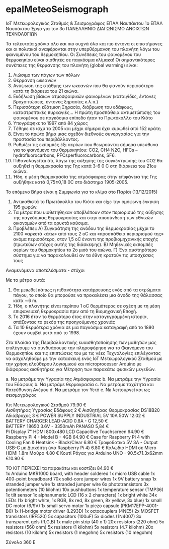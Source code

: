 # epalMeteoSeismograph
IoT  Μετεωρολογικός Σταθμός & Σεισμογράφος ΕΠΑΛ Ναυπάκτου
1ο ΕΠΑΛ Ναυπάκτου
Έργο για τον 3ο ΠΑΝΕΛΛΗΝΙΟ ΔΙΑΓΩΝΙΣΜΟ ΑΝΟΙΧΤΩΝ ΤΕΧΝΟΛΟΓΙΩΝ

Τα  τελευταία  χρόνια όλο και πιο συχνά όλο και πιο έντονα οι επιστήμονες  και  οι πολιτικοί αναφέρονται στην υπερθέρμανση του πλανήτη λόγω του φαινομένου του θερμοκηπίου. 
 Οι Συνέπειες του φαινομένου του θερμοκηπίου  είναι  αισθητές  σε παγκόσμια κλίμακα!
Οι σημαντικότερες συνέπειες της θέρμανσης του πλανήτη (global warming) είναι: 
1)	Λιώσιμο των πάγων των πόλων
2)	 Θέρμανση ωκεανών 
3)	Ανύψωση της στάθμης των ωκεανών που  θα   φανούν περισσότερο κατά τη διάρκεια του 21 αιώνα. 
4)	Εκδήλωση βίαιων ατμοσφαιρικών φαινομένων (καταιγίδες, έντονες βροχοπτώσεις, έντονες ξηρασίες κ.λ.π.)
5)	Περισσότερη εξάτμιση Ξηρασία, διάβρωση του εδάφους, καταστρεπτικές πυρκαγιές…
 Η πρώτη προσπάθεια αντιμετώπισης του φαινομένου σε παγκόσμιο επίπεδο ήταν το Πρωτόκολλο του Κιότο
1)	Yπογράφηκε το 1997 από 84 χώρες
2)	Tέθηκε σε ισχύ το 2005 και μέχρι σήμερα έχει κυρωθεί από 152 κράτη
3)	 Είναι το πρώτο βήμα μιας σχεδόν διεθνούς συνεργασίας για την προστασία του περιβάλλοντος. 
4)	Ρυθμίζει τις εκπομπές έξι αερίων που θεωρούνται σήμερα υπεύθυνα για το φαινόμενο του θερμοκηπίου: CO2, CH4 N2O, HFCs –hydrofluorocarbons, PFCsperfluorocarbons, SF6. 
5)	 Πιθανολογείται ότι, λόγω της αύξησης της συγκέντρωσης του CO2  θα αυξηθεί η θερμοκρασία της Γης κατά 3-6 0 C στη διάρκεια του 21ου αιώνα. 
6)	 Ήδη, η μέση θερμοκρασία της ατμόσφαιρας στην επιφάνεια της Γης αυξήθηκε κατά 0,75±0,18 0C στο διάστημα 1905-2005.

Το επόμενο Βήμα είναι  η Συμφωνία για το κλίμα στο Παρίσι (13/12/2015)
1)	Αντικαθιστά το Πρωτόκολλο του Κιότο και  είχε την ομόφωνη έγκριση 195 χωρών. 
2)	Τα μέτρα που υιοθετήθηκαν αποβλέπουν στον περιορισμό της αύξησης της παγκόσμιας θερμοκρασίας και στην αποσύνδεση των εθνικών οικονομιών από τα ορυκτά καύσιμα. 
3)	Προβλέπει: 
Α) Συγκράτηση της ανόδου της θερμοκρασίας μέχρι το 2100 «αρκετά κάτω» από τους 2 oC και «προσπάθεια  περιορισμού της» ακόμα περισσότερο, στον 1,5 oC έναντι της προβιομηχανικής εποχής (πρωτεύων στόχος αυτής της διάσκεψης). 
Β) Μηδενικές εκπομπές αερίων του θερμοκηπίου το 2ο μισό του αιώνα. 
Γ)   Ένα αυστηρότερο σύστημα για να παρακολουθεί  αν τα έθνη κρατούν τις υποσχέσεις τους

Αναμενόμενα   αποτελέσματα - στόχοι

Με τα μέτρα αυτά: 

1)	Θα μειωθεί κάπως η πιθανότητα κατάρρευσης  ενός από τα στρώματα πάγου, το οποίο θα μπορούσε να προκαλέσει μια άνοδο της θάλασσας κατά ∼6 m.
2)	 Ήδη, ο πλανήτης είναι περίπου 1 οC θερμότερος σε σχέση με τη μέση επιφανειακή θερμοκρασία πριν από τη Βιομηχανική Εποχή. 
3)	 Το 2016 ήταν το θερμότερο έτος στην καταγεγραμμένη ιστορία, σπάζοντας το ρεκόρ της προηγούμενης χρονιάς 
4)	Τα 10 θερμότερα χρόνια σε μια παγκόσμια καταγραφή από το 1880 έχουν συμβεί μετά από το 1998.


Στα πλαίσια της  Περιβαλλοντικής   ευαισθητοποίησης των μαθητών  μας   επιλέγουμε να συνδυάσουμε την πληροφόρηση για το Φαινόμενο του Θερμοκηπίου και τις επιπτώσεις του με τις νέες  Τεχνολογίες  επιλέγοντας να ασχοληθούμε με την κατασκευή ενός  ΙοΤ  Μετεωρολογικού Σταθμού   με την χρήση ελεύθερου  λογισμικού  και  microprocessor  Arduino   με διάφορους  αισθητήρες για Μέτρηση των παρακάτω φυσικών μεγεθών.

a.	Να μετράμε την Υγρασία της Ατμόσφαιρας
b. Να μετράμε την Υγρασία του Εδάφους
b.	Να μετράμε θερμοκρασία 
c.	Να  μετράμε ταχύτητα και Κατεύθυνση Ανέμου
d. Να μετράμε τον Υετό
e. Na λειτουργεί και ως σεισμογράφος 






Κιτ Μετεωρολογικού Σταθμού                  79.90 €  
Αισθητήρας Υγρασίας Εδάφους	                  2   € 
Αισθητήρας Θερμοκρασίας DS18B20 Αδιάβροχος    3   €
POWER SUPPLY INDUSTRIAL 5V 10A 50W          12.02 €
BATTERY CHARGER LEAD-ACID 0.8A - G          12,50 €         
BATTERY 18650 3.6V - 3350mAh PANASO          5,84 €                     
Pi Display 7" HDMI 800x480 LCD Capacitive Touchscreen  64.90 €
Raspberry Pi 4 - Model B - 4GB                            64.90 €
Case for Raspberry Pi 4 with Cooling Fan & Heatsink - Black/Clear  6.80  €
Τροφοδοτικό 5V 3A - Output USB-C με Διακόπτη (για Raspberry Pi 4)  6.80  €
Καλώδιο HDMI σε Micro HDMI 1.8m Μαύρο                              4.80 €
Κουτί Ράγας για Arduino UNO - 90.5x71.3x62mm                       €10.90 €


ΤΟ ΚΙΤ ΠΕΡΙΕΧΕΙ   τα παρακάτω και κοστίζει  84.90 €  
1x Arduino MKR1000 board, with header soldered
1x micro USB cable
1x 400-point breadboard
70x solid-core jumper wires 
1x 9V battery snap
1x stranded jumper wire 
1x stranded jumper wire
6x phototransistors 
3x potentiometers (10 kilohm) 
10x pushbuttons
1x temperature sensor (TMP36) 
1x tilt sensor 
1x alphanumeric LCD (16 x 2 characters) 
1x bright white 
34x LEDs (1x bright white, 1x RGB, 8x red, 8x green, 8x yellow, 3x blue) 
1x small DC motor (6/9V)
1x small servo motor
1x piezo capsule (PKM17EPP-4001-B0)
1x H-bridge motor driver (L293D)
1x octocouplers (4NE5)
2x MOSFET transistors (IRF520)
5x capacitors (100uF)
5x diodes (1N4007)
3x transparent gels (R,G,B)
1x male pin strip (40 x 1)
20x resistors (220 ohm)
5x resistors (560 ohm)
5x resistors (1 kilohm)
5x resistors (4.7 kilohm)
20x resistors (10 kilohm)
5x resistors (1 megohm)
5x resistors (10 megohm)


Σύνολο 360 E

